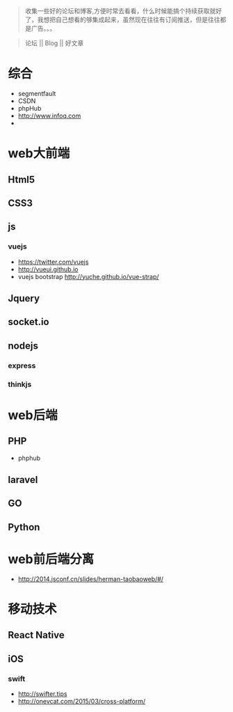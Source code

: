 > 收集一些好的论坛和博客,方便时常去看看，什么时候能搞个持续获取就好了，我想把自己想看的够集成起来，虽然现在往往有订阅推送，但是往往都是广告。。。

> 论坛 || Blog || 好文章

# 综合
* segmentfault
* CSDN
* phpHub
* http://www.infoq.com
*
# web大前端
## Html5
## CSS3
## js

### vuejs
* https://twitter.com/vuejs
* http://vueui.github.io
* vuejs bootstrap http://yuche.github.io/vue-strap/  
## Jquery
## socket.io
## nodejs
### express
### thinkjs



# web后端
## PHP
* phphub

## laravel

## GO

## Python


# web前后端分离
* http://2014.jsconf.cn/slides/herman-taobaoweb/#/

# 移动技术
## React Native
## iOS
### swift
* http://swifter.tips
* http://onevcat.com/2015/03/cross-platform/
